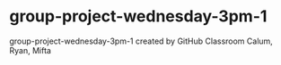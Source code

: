 # group-project-wednesday-3pm-1
group-project-wednesday-3pm-1 created by GitHub Classroom
Calum, Ryan, Mifta